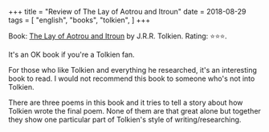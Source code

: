 +++
title = "Review of The Lay of Aotrou and Itroun"
date = 2018-08-29
tags = [
    "english",
    "books",
    "tolkien",
]
+++

Book: [The Lay of Aotrou and Itroun](https://www.goodreads.com/book/show/31122069) by J.R.R. Tolkien. Rating: ⭐️⭐️⭐️.

It's an OK book if you're a Tolkien fan.

For those who like Tolkien and everything he researched, it's an interesting book to read. I would not recommend this book to someone who's not into Tolkien.

There are three poems in this book and it tries to tell a story about how Tolkien wrote the final poem. None of them are that great alone but together they show one particular part of Tolkien's style of writing/researching.
